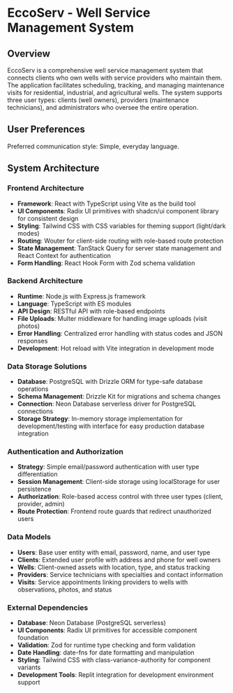# EccoServ - Well Service Management System

## Overview

EccoServ is a comprehensive well service management system that connects clients who own wells with service providers who maintain them. The application facilitates scheduling, tracking, and managing maintenance visits for residential, industrial, and agricultural wells. The system supports three user types: clients (well owners), providers (maintenance technicians), and administrators who oversee the entire operation.

## User Preferences

Preferred communication style: Simple, everyday language.

## System Architecture

### Frontend Architecture
- **Framework**: React with TypeScript using Vite as the build tool
- **UI Components**: Radix UI primitives with shadcn/ui component library for consistent design
- **Styling**: Tailwind CSS with CSS variables for theming support (light/dark modes)
- **Routing**: Wouter for client-side routing with role-based route protection
- **State Management**: TanStack Query for server state management and React Context for authentication
- **Form Handling**: React Hook Form with Zod schema validation

### Backend Architecture
- **Runtime**: Node.js with Express.js framework
- **Language**: TypeScript with ES modules
- **API Design**: RESTful API with role-based endpoints
- **File Uploads**: Multer middleware for handling image uploads (visit photos)
- **Error Handling**: Centralized error handling with status codes and JSON responses
- **Development**: Hot reload with Vite integration in development mode

### Data Storage Solutions
- **Database**: PostgreSQL with Drizzle ORM for type-safe database operations
- **Schema Management**: Drizzle Kit for migrations and schema changes
- **Connection**: Neon Database serverless driver for PostgreSQL connections
- **Storage Strategy**: In-memory storage implementation for development/testing with interface for easy production database integration

### Authentication and Authorization
- **Strategy**: Simple email/password authentication with user type differentiation
- **Session Management**: Client-side storage using localStorage for user persistence
- **Authorization**: Role-based access control with three user types (client, provider, admin)
- **Route Protection**: Frontend route guards that redirect unauthorized users

### Data Models
- **Users**: Base user entity with email, password, name, and user type
- **Clients**: Extended user profile with address and phone for well owners
- **Wells**: Client-owned assets with location, type, and status tracking
- **Providers**: Service technicians with specialties and contact information
- **Visits**: Service appointments linking providers to wells with observations, photos, and status

### External Dependencies
- **Database**: Neon Database (PostgreSQL serverless)
- **UI Components**: Radix UI primitives for accessible component foundation
- **Validation**: Zod for runtime type checking and form validation
- **Date Handling**: date-fns for date formatting and manipulation
- **Styling**: Tailwind CSS with class-variance-authority for component variants
- **Development Tools**: Replit integration for development environment support